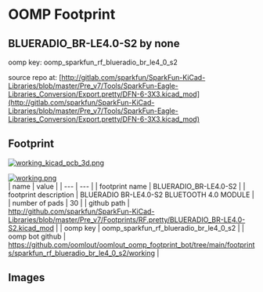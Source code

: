 # OOMP Footprint  
## BLUERADIO_BR-LE4.0-S2  by none  
  
oomp key: oomp_sparkfun_rf_blueradio_br_le4_0_s2  
  
source repo at: [http://gitlab.com/sparkfun/SparkFun-KiCad-Libraries/blob/master/Pre_v7/Tools/SparkFun-Eagle-Libraries_Conversion/Export.pretty/DFN-6-3X3.kicad_mod](http://gitlab.com/sparkfun/SparkFun-KiCad-Libraries/blob/master/Pre_v7/Tools/SparkFun-Eagle-Libraries_Conversion/Export.pretty/DFN-6-3X3.kicad_mod)  
## Footprint  
  
[![working_kicad_pcb_3d.png](working_kicad_pcb_3d_600.png)](working_kicad_pcb_3d.png)  
  
[![working.png](working_600.png)](working.png)  
| name | value | 
| --- | --- | 
| footprint name | BLUERADIO_BR-LE4.0-S2 | 
| footprint description | BLUERADIO BR-LE4.0-S2 BLUETOOTH 4.0 MODULE | 
| number of pads | 30 | 
| github path | http://github.com/sparkfun/SparkFun-KiCad-Libraries/blob/master/Pre_v7/Footprints/RF.pretty/BLUERADIO_BR-LE4.0-S2.kicad_mod | 
| oomp key | oomp_sparkfun_rf_blueradio_br_le4_0_s2 | 
| oomp bot github | https://github.com/oomlout/oomlout_oomp_footprint_bot/tree/main/footprints/sparkfun_rf_blueradio_br_le4_0_s2/working | 
## Images  
